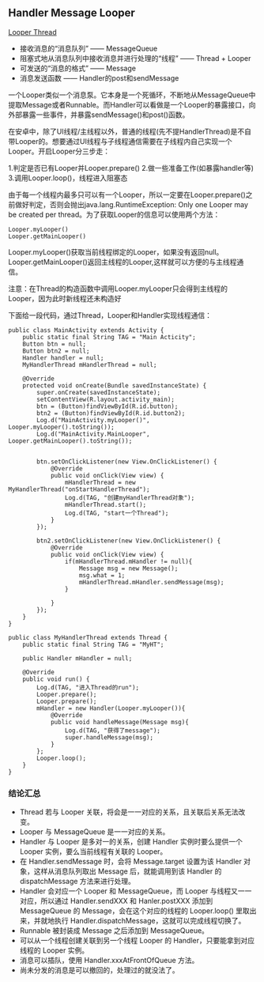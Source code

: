 ## Handler Message Looper

[Looper Thread](./looper_thread.jpeg)

* 接收消息的“消息队列” —— MessageQueue
* 阻塞式地从消息队列中接收消息并进行处理的“线程” —— Thread + Looper
* 可发送的“消息的格式” —— Message
* 消息发送函数 —— Handler的post和sendMessage

一个Looper类似一个消息泵。它本身是一个死循环，不断地从MessageQueue中提取Message或者Runnable。而Handler可以看做是一个Looper的暴露接口，向外部暴露一些事件，并暴露sendMessage()和post()函数。

在安卓中，除了UI线程/主线程以外，普通的线程(先不提HandlerThread)是不自带Looper的。想要通过UI线程与子线程通信需要在子线程内自己实现一个Looper。开启Looper分三步走：

1.判定是否已有Looper并Looper.prepare()
2.做一些准备工作(如暴露handler等)
3.调用Looper.loop()，线程进入阻塞态

由于每一个线程内最多只可以有一个Looper，所以一定要在Looper.prepare()之前做好判定，否则会抛出java.lang.RuntimeException: Only one Looper may be created per thread。为了获取Looper的信息可以使用两个方法：

```
Looper.myLooper()
Looper.getMainLooper()
```

Looper.myLooper()获取当前线程绑定的Looper，如果没有返回null。Looper.getMainLooper()返回主线程的Looper,这样就可以方便的与主线程通信。

注意：在Thread的构造函数中调用Looper.myLooper只会得到主线程的Looper，因为此时新线程还未构造好

下面给一段代码，通过Thread，Looper和Handler实现线程通信：


```
public class MainActivity extends Activity {
    public static final String TAG = "Main Acticity";
    Button btn = null;
    Button btn2 = null;
    Handler handler = null;
    MyHandlerThread mHandlerThread = null;

    @Override
    protected void onCreate(Bundle savedInstanceState) {
        super.onCreate(savedInstanceState);
        setContentView(R.layout.activity_main);
        btn = (Button)findViewById(R.id.button);
        btn2 = (Button)findViewById(R.id.button2);
        Log.d("MainActivity.myLooper()", Looper.myLooper().toString());
        Log.d("MainActivity.MainLooper", Looper.getMainLooper().toString());


        btn.setOnClickListener(new View.OnClickListener() {
            @Override
            public void onClick(View view) {
                mHandlerThread = new MyHandlerThread("onStartHandlerThread");
                Log.d(TAG, "创建myHandlerThread对象");
                mHandlerThread.start();
                Log.d(TAG, "start一个Thread");
            }
        });

        btn2.setOnClickListener(new View.OnClickListener() {
            @Override
            public void onClick(View view) {
                if(mHandlerThread.mHandler != null){
                    Message msg = new Message();
                    msg.what = 1;
                    mHandlerThread.mHandler.sendMessage(msg);
                }

            }
        });
    }
}

public class MyHandlerThread extends Thread {
    public static final String TAG = "MyHT";

    public Handler mHandler = null;

    @Override
    public void run() {
        Log.d(TAG, "进入Thread的run");
        Looper.prepare();
        Looper.prepare();
        mHandler = new Handler(Looper.myLooper()){
            @Override
            public void handleMessage(Message msg){
                Log.d(TAG, "获得了message");
                super.handleMessage(msg);
            }
        };
        Looper.loop();
    }
}
```

### 结论汇总

* Thread 若与 Looper 关联，将会是一一对应的关系，且关联后关系无法改变。
* Looper 与 MessageQueue 是一一对应的关系。
* Handler 与 Looper 是多对一的关系，创建 Handler 实例时要么提供一个 Looper 实例，要么当前线程有关联的 Looper。
* 在 Handler.sendMessage 时，会将 Message.target 设置为该 Handler 对象，这样从消息队列取出 Message 后，就能调用到该 Handler 的 dispatchMessage 方法来进行处理。
* Handler 会对应一个 Looper 和 MessageQueue，而 Looper 与线程又一一对应，所以通过 Handler.sendXXX 和 Hanler.postXXX 添加到 MessageQueue 的 Message，会在这个对应的线程的 Looper.loop() 里取出来，并就地执行 Handler.dispatchMessage，这就可以完成线程切换了。
* Runnable 被封装成 Message 之后添加到 MessageQueue。
* 可以从一个线程创建关联到另一个线程 Looper 的 Handler，只要能拿到对应线程的 Looper 实例。
* 消息可以插队，使用 Handler.xxxAtFrontOfQueue 方法。
* 尚未分发的消息是可以撤回的，处理过的就没法了。